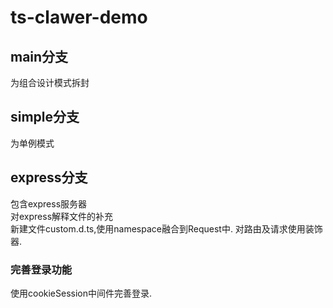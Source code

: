 # ts-clawer-demo
## main分支
为组合设计模式拆封

## simple分支
为单例模式
## express分支
包含express服务器   
对express解释文件的补充   
新建文件custom.d.ts,使用namespace融合到Request中.
对路由及请求使用装饰器.

### 完善登录功能
使用cookieSession中间件完善登录.